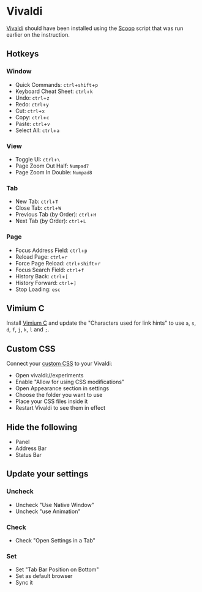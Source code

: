 # Vivaldi
[Vivaldi](https://scoop.sh/#/apps?q=vivaldi&s=0&d=1&o=true) should have been installed using the [Scoop](https://scoop.sh/) script that was run earlier on the instruction.

## Hotkeys
### Window
- Quick Commands: `ctrl`+`shift`+`p`
- Keyboard Cheat Sheet: `ctrl`+`k`
- Undo: `ctrl`+`z`
- Redo: `ctrl`+`y`
- Cut: `ctrl`+`x`
- Copy: `ctrl`+`c`
- Paste: `ctrl`+`v`
- Select All: `ctrl`+`a`
### View
- Toggle UI: `ctrl`+`\`
- Page Zoom Out Half: `Numpad7`
- Page Zoom In Double: `Numpad8`
### Tab
- New Tab: `ctrl`+`T`
- Close Tab: `ctrl`+`W`
- Previous Tab (by Order): `ctrl`+`H`
- Next Tab (by Order): `ctrl`+`L`
### Page
- Focus Address Field: `ctrl`+`p`
- Reload Page: `ctrl`+`r`
- Force Page Reload: `ctrl`+`shift`+`r`
- Focus Search Field: `ctrl`+`f`
- History Back: `ctrl`+`[`
- History Forward: `ctrl`+`]`
- Stop Loading: `esc`

## Vimium C
Install [Vimium C](https://chrome.google.com/webstore/detail/vimium-c-all-by-keyboard/hfjbmagddngcpeloejdejnfgbamkjaeg) and update the "Characters used for link hints" to use `a`, `s`, `d`, `f`, `j`, `k`, `l` and `;`.

## Custom CSS
Connect your [custom CSS](../../vivaldi/custom.css) to your Vivaldi:
- Open vivaldi://experiments
- Enable "Allow for using CSS modifications"
- Open Appearance section in settings
- Choose the folder you want to use
- Place your CSS files inside it
- Restart Vivaldi to see them in effect

## Hide the following
- Panel
- Address Bar
- Status Bar

## Update your settings
### Uncheck
- Uncheck "Use Native Window"
- Uncheck "use Animation"
### Check
- Check "Open Settings in a Tab"
### Set
- Set "Tab Bar Position on Bottom"
- Set as default browser
- Sync it

